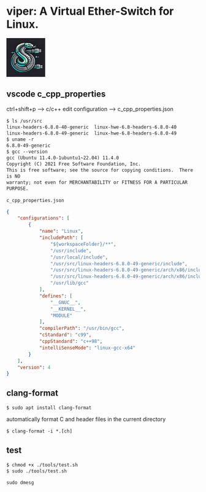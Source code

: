 # viper: A Virtual Ether-Switch for Linux.

<img src="viper.png" width="20%"/>

## vscode c_cpp_properties

ctrl+shift+p --> c/c++ edit configuration --> c_cpp_properties.json

```shell
$ ls /usr/src
linux-headers-6.8.0-40-generic  linux-hwe-6.8-headers-6.8.0-40
linux-headers-6.8.0-49-generic  linux-hwe-6.8-headers-6.8.0-49
$ uname -r
6.8.0-49-generic
$ gcc --version
gcc (Ubuntu 11.4.0-1ubuntu1~22.04) 11.4.0
Copyright (C) 2021 Free Software Foundation, Inc.
This is free software; see the source for copying conditions.  There is NO
warranty; not even for MERCHANTABILITY or FITNESS FOR A PARTICULAR PURPOSE.
```
`c_cpp_properties.json`
```json
{
    "configurations": [
        {
            "name": "Linux",
            "includePath": [
                "${workspaceFolder}/**",
                "/usr/include",
                "/usr/local/include",
                "/usr/src/linux-headers-6.8.0-49-generic/include",
                "/usr/src/linux-headers-6.8.0-49-generic/arch/x86/include",
                "/usr/src/linux-headers-6.8.0-49-generic/arch/x86/include/generated",
                "/usr/lib/gcc"
            ],
            "defines": [
                "__GNUC__",
                "__KERNEL__",
                "MODULE"
            ],
            "compilerPath": "/usr/bin/gcc",
            "cStandard": "c99",
            "cppStandard": "c++98",
            "intelliSenseMode": "linux-gcc-x64"
        }
    ],
    "version": 4
}
```

## clang-format

```shell
$ sudo apt install clang-format
```
automatically format C and header files in the current directory
```shell
$ clang-format -i *.[ch]
```

## test
```shell
$ chmod +x ./tools/test.sh
$ sudo ./tools/test.sh
```

```shell
sudo dmesg
```